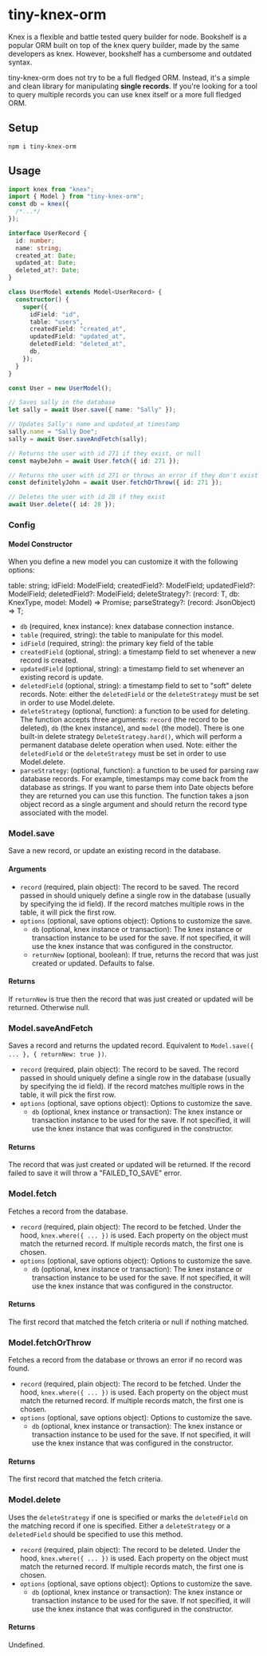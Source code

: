 # tiny-knex-orm

Knex is a flexible and battle tested query builder for node. Bookshelf is a popular ORM built on top
of the knex query builder, made by the same developers as knex. However, bookshelf has a cumbersome
and outdated syntax.

tiny-knex-orm does not try to be a full fledged ORM. Instead, it's a simple and clean library for
manipulating **single records**. If you're looking for a tool to query multiple records you can use
knex itself or a more full fledged ORM.

## Setup

`npm i tiny-knex-orm`

## Usage

```ts
import knex from "knex";
import { Model } from "tiny-knex-orm";
const db = knex({
  /*...*/
});

interface UserRecord {
  id: number;
  name: string;
  created_at: Date;
  updated_at: Date;
  deleted_at?: Date;
}

class UserModel extends Model<UserRecord> {
  constructor() {
    super({
      idField: "id",
      table: "users",
      createdField: "created_at",
      updatedField: "updated_at",
      deletedField: "deleted_at",
      db,
    });
  }
}

const User = new UserModel();

// Saves sally in the database
let sally = await User.save({ name: "Sally" });

// Updates Sally's name and updated_at timestamp
sally.name = "Sally Doe";
sally = await User.saveAndFetch(sally);

// Returns the user with id 271 if they exist, or null
const maybeJohn = await User.fetch({ id: 271 });

// Returns the user with id 271 or throws an error if they don't exist
const definitelyJohn = await User.fetchOrThrow({ id: 271 });

// Deletes the user with id 28 if they exist
await User.delete({ id: 28 });
```

### Config

#### Model Constructor

When you define a new model you can customize it with the following options:

table: string;
idField: ModelField<T>;
createdField?: ModelField<T>;
updatedField?: ModelField<T>;
deletedField?: ModelField<T>;
deleteStrategy?: (record: T, db: KnexType, model: Model<T>) => Promise<void>;
parseStrategy?: (record: JsonObject) => T;

- `db` (required, knex instance): knex database connection instance.
- `table` (required, string): the table to manipulate for this model.
- `idField` (required, string): the primary key field of the table
- `createdField` (optional, string): a timestamp field to set whenever a new record is created.
- `updatedField` (optional, string): a timestamp field to set whenever an existing record is update.
- `deletedField` (optional, string): a timestamp field to set to "soft" delete records. Note: either the `deletedField` or the `deleteStrategy` must be set in order to use Model.delete.
- `deleteStrategy` (optional, function): a function to be used for deleting. The function accepts three arguments: `record` (the record to be deleted), `db` (the knex instance), and `model` (the model). There is one built-in delete strategy `DeleteStrategy.hard()`, which will perform a permanent database delete operation when used. Note: either the `deletedField` or the `deleteStrategy` must be set in order to use Model.delete.
- `parseStrategy`: (optional, function): a function to be used for parsing raw database records. For example, timestamps may come back from the database as strings. If you want to parse them into Date objects before they are returned you can use this function. The function takes a json object record as a single argument and should return the record type associated with the model.

### Model.save

Save a new record, or update an existing record in the database.

#### Arguments

- `record` (required, plain object): The record to be saved. The record passed in should uniquely define a single row in the database (usually by specifying the id field). If the record matches multiple rows in the table, it will pick the first row.
- `options` (optional, save options object): Options to customize the save.
  - `db` (optional, knex instance or transaction): The knex instance or transaction instance to be used for the save. If not specified, it will use the knex instance that was configured in the constructor.
  - `returnNew` (optional, boolean): If true, returns the record that was just created or updated. Defaults to false.

#### Returns

If `returnNew` is true then the record that was just created or updated will be returned. Otherwise null.

### Model.saveAndFetch

Saves a record and returns the updated record. Equivalent to `Model.save({ ... }, { returnNew: true })`.

- `record` (required, plain object): The record to be saved. The record passed in should uniquely define a single row in the database (usually by specifying the id field). If the record matches multiple rows in the table, it will pick the first row.
- `options` (optional, save options object): Options to customize the save.
  - `db` (optional, knex instance or transaction): The knex instance or transaction instance to be used for the save. If not specified, it will use the knex instance that was configured in the constructor.

#### Returns

The record that was just created or updated will be returned. If the record failed to save it will throw a "FAILED_TO_SAVE" error.

### Model.fetch

Fetches a record from the database.

- `record` (required, plain object): The record to be fetched. Under the hood, `knex.where({ ... })` is used. Each property on the object must match the returned record. If multiple records match, the first one is chosen.
- `options` (optional, save options object): Options to customize the save.
  - `db` (optional, knex instance or transaction): The knex instance or transaction instance to be used for the save. If not specified, it will use the knex instance that was configured in the constructor.

#### Returns

The first record that matched the fetch criteria or null if nothing matched.

### Model.fetchOrThrow

Fetches a record from the database or throws an error if no record was found.

- `record` (required, plain object): The record to be fetched. Under the hood, `knex.where({ ... })` is used. Each property on the object must match the returned record. If multiple records match, the first one is chosen.
- `options` (optional, save options object): Options to customize the save.
  - `db` (optional, knex instance or transaction): The knex instance or transaction instance to be used for the save. If not specified, it will use the knex instance that was configured in the constructor.

#### Returns

The first record that matched the fetch criteria.

### Model.delete

Uses the `deleteStrategy` if one is specified or marks the `deletedField` on the matching record if one is specified. Either a `deleteStrategy` or a `deletedField` should be specified to use this method.

- `record` (required, plain object): The record to be deleted. Under the hood, `knex.where({ ... })` is used. Each property on the object must match the returned record. If multiple records match, the first one is chosen.
- `options` (optional, save options object): Options to customize the save.
  - `db` (optional, knex instance or transaction): The knex instance or transaction instance to be used for the save. If not specified, it will use the knex instance that was configured in the constructor.

#### Returns

Undefined.
